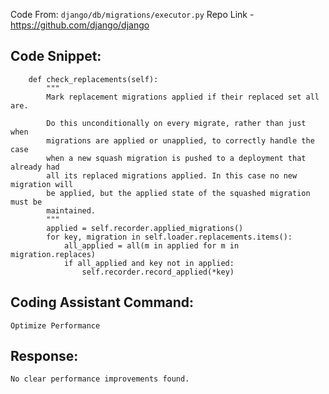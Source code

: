 Code From: `django/db/migrations/executor.py` 
Repo Link - https://github.com/django/django


## Code Snippet:

```
    def check_replacements(self):
        """
        Mark replacement migrations applied if their replaced set all are.

        Do this unconditionally on every migrate, rather than just when
        migrations are applied or unapplied, to correctly handle the case
        when a new squash migration is pushed to a deployment that already had
        all its replaced migrations applied. In this case no new migration will
        be applied, but the applied state of the squashed migration must be
        maintained.
        """
        applied = self.recorder.applied_migrations()
        for key, migration in self.loader.replacements.items():
            all_applied = all(m in applied for m in migration.replaces)
            if all_applied and key not in applied:
                self.recorder.record_applied(*key)
```

## Coding Assistant Command: 

`Optimize Performance`

## Response:

```
No clear performance improvements found.
```
